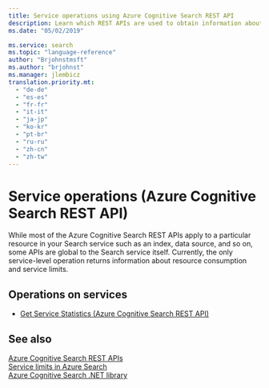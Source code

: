 ```yaml
---
title: Service operations using Azure Cognitive Search REST API
description: Learn which REST APIs are used to obtain information about your Azure Cognitive Search service.
ms.date: "05/02/2019"

ms.service: search
ms.topic: "language-reference"
author: "Brjohnstmsft"
ms.author: "brjohnst"
ms.manager: jlembicz
translation.priority.mt:
  - "de-de"
  - "es-es"
  - "fr-fr"
  - "it-it"
  - "ja-jp"
  - "ko-kr"
  - "pt-br"
  - "ru-ru"
  - "zh-cn"
  - "zh-tw"
---
```

# Service operations (Azure Cognitive Search REST API)

While most of the Azure Cognitive Search REST APIs apply to a particular resource in your Search service such as an index, data source, and so on, some APIs are global to the Search service itself. Currently, the only service-level operation returns information about resource consumption and service limits.

## Operations on services

- [Get Service Statistics &#40;Azure Cognitive Search REST API&#41;](get-service-statistics.md)  

## See also  
 [Azure Cognitive Search REST APIs](index.md)   
 [Service limits in Azure Search](https://azure.microsoft.com/documentation/articles/search-limits-quotas-capacity/)   
 [Azure Cognitive Search .NET library](https://docs.microsoft.com/dotnet/api/overview/azure/search)  

